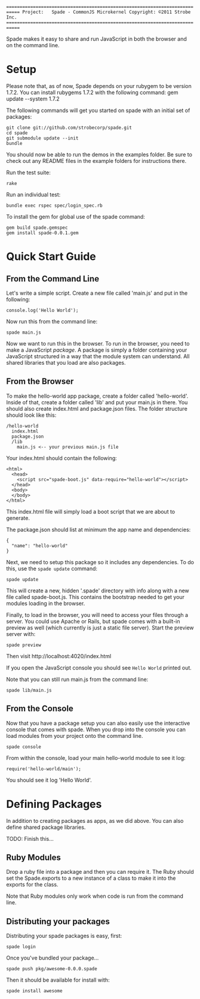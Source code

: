 `===========================================================================
 Project:   Spade - CommonJS Microkernel
 Copyright: ©2011 Strobe Inc.
 ===========================================================================`

Spade makes it easy to share and run JavaScript in both the browser and on the
command line.

# Setup

Please note that, as of now, Spade depends on your rubygem to be version 1.7.2.
You can install rubygems 1.7.2 with the following command:
    gem update --system 1.7.2

The following commands will get you started on spade with an initial set of
packages:

    git clone git://github.com/strobecorp/spade.git
    cd spade
    git submodule update --init
    bundle

You should now be able to run the demos in the examples folder.  Be sure to 
check out any README files in the example folders for instructions there.

Run the test suite:

    rake

Run an individual test:

    bundle exec rspec spec/login_spec.rb

To install the gem for global use of the spade command:

    gem build spade.gemspec
    gem install spade-0.0.1.gem

# Quick Start Guide

## From the Command Line

Let's write a simple script.  Create a new file called 'main.js' and put in 
the following:

    console.log('Hello World');

Now run this from the command line:

    spade main.js

Now we want to run this in the browser.  To run in the browser, you need to 
make a JavaScript _package_.  A package is simply a folder containing your 
JavaScript structured in a way that the module system can understand.  All
shared libraries that you load are also packages.

## From the Browser

To make the hello-world app package, create a folder called 'hello-world'.  
Inside of that, create a folder called 'lib' and put your main.js in there.
You should also create index.html and package.json files.  The folder 
structure should look like this:

    /hello-world
      index.html
      package.json
      /lib
        main.js <-- your previous main.js file

Your index.html should contain the following:

    <html>
      <head>
        <script src="spade-boot.js" data-require="hello-world"></script>
      </head>
      <body>
      </body>
    </html>

This index.html file will simply load a boot script that we are about to 
generate.

The package.json should list at minimum the app name and dependencies:

    {
      "name": "hello-world"
    }

Next, we need to setup this package so it includes any dependencies.  To do 
this, use the `spade update` command:

    spade update

This will create a new, hidden '.spade' directory with info along with a new
file called spade-boot.js.  This contains the bootstrap needed to get your 
modules loading in the browser.

Finally, to load in the browser, you will need to access your files through a server.  You could use Apache or Rails, but spade comes with a built-in preview as well (which currently is just a static file server).  Start the 
preview server with:

    spade preview

Then visit http://localhost:4020/index.html

If you open the JavaScript console you should see `Hello World` printed out.

Note that you can still run main.js from the command line:

    spade lib/main.js

## From the Console

Now that you have a package setup you can also easily use the interactive
console that comes with spade.  When you drop into the console you can load
modules from your project onto the command line.

    spade console

From within the console, load your main hello-world module to see it log:

    require('hello-world/main');

You should see it log 'Hello World'.

# Defining Packages

In addition to creating packages as apps, as we did above.  You can also 
define shared package libraries.

TODO: Finish this...

## Ruby Modules

Drop a ruby file into a package and then you can require it.  The Ruby should
set the Spade.exports to a new instance of a class to make it into the exports
for the class.

Note that Ruby modules only work when code is run from the command line.

## Distributing your packages

Distributing your spade packages is easy, first:

    spade login

Once you've bundled your package...

    spade push pkg/awesome-0.0.0.spade

Then it should be available for install with:

    spade install awesome
